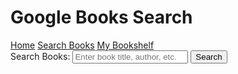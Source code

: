 <html lang="en">
<head>
    <meta charset="UTF-8">
    <meta name="viewport" content="width=device-width, initial-scale=1.0">
    <title>Book Search</title>
    <script defer src="script.js"></script>
</head>
<body>
    <h1>Google Books Search</h1>
    <!-- Main Menu -->
    <nav>
        <a href="https://dmill204.github.io/Web_Page/">Home</a>
        <a href="https://books.google.com">Search Books</a>
        <a href="https://dmill204.github.io/bookshelf.io/index.html">My Bookshelf</a>
    </nav>
    <!-- Search Form -->
    <div>
        <label for="searchTerm">Search Books:</label>
        <input type="text" id="searchTerm" placeholder="Enter book title, author, etc.">
        <button onclick="searchBooks()">Search</button>
    </div>
    <!-- Search Results Section -->
    <div id="results"></div>
    <!-- Pagination -->
    <div id="pagination"></div>
</body>
</html>
